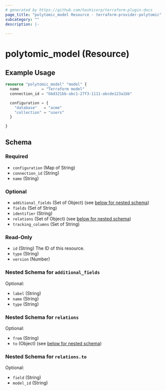```yaml
---
# generated by https://github.com/hashicorp/terraform-plugin-docs
page_title: "polytomic_model Resource - terraform-provider-polytomic"
subcategory: ""
description: |-
  
---
```


# polytomic_model (Resource)



## Example Usage

```terraform
resource "polytomic_model" "model" {
  name          = "Terraform model"
  connection_id = "bbd321bb-abc1-27f3-1111-abcde123a1bb"

  configuration = {
    "database"   = "acme"
    "collection" = "users"
  }

}
```

<!-- schema generated by tfplugindocs -->
## Schema

### Required

- `configuration` (Map of String)
- `connection_id` (String)
- `name` (String)

### Optional

- `additional_fields` (Set of Object) (see [below for nested schema](#nestedatt--additional_fields))
- `fields` (Set of String)
- `identifier` (String)
- `relations` (Set of Object) (see [below for nested schema](#nestedatt--relations))
- `tracking_columns` (Set of String)

### Read-Only

- `id` (String) The ID of this resource.
- `type` (String)
- `version` (Number)

<a id="nestedatt--additional_fields"></a>
### Nested Schema for `additional_fields`

Optional:

- `label` (String)
- `name` (String)
- `type` (String)


<a id="nestedatt--relations"></a>
### Nested Schema for `relations`

Optional:

- `from` (String)
- `to` (Object) (see [below for nested schema](#nestedobjatt--relations--to))

<a id="nestedobjatt--relations--to"></a>
### Nested Schema for `relations.to`

Optional:

- `field` (String)
- `model_id` (String)



